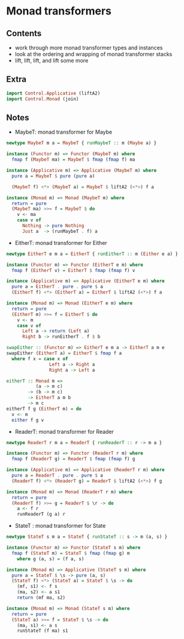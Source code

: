 Monad transformers
==================

Contents
--------

-   work through more monad transformer types and instances
-   look at the ordering and wrapping of monad transformer stacks
-   lift, lift, lift, and lift some more

Extra
-----

``` haskell
import Control.Applicative (liftA2)
import Control.Monad (join)
```

Notes
-----

-   MaybeT: monad transformer for Maybe

``` haskell
newtype MaybeT m a = MaybeT { runMaybeT :: m (Maybe a) }

instance (Functor m) => Functor (MaybeT m) where
  fmap f (MaybeT ma) = MaybeT $ fmap (fmap f) ma

instance (Applicative m) => Applicative (MaybeT m) where
  pure a = MaybeT $ pure (pure a)

  (MaybeT f) <*> (MaybeT a) = MaybeT $ liftA2 (<*>) f a

instance (Monad m) => Monad (MaybeT m) where
  return = pure
  (MaybeT ma) >>= f = MaybeT $ do
    v <- ma
    case v of
      Nothing -> pure Nothing
      Just a  -> (runMaybeT . f) a
```

-   EitherT: monad transformer for Either

``` haskell
newtype EitherT e m a = EitherT { runEitherT :: m (Either e a) }

instance (Functor m) => Functor (EitherT e m) where
  fmap f (EitherT v) = EitherT $ fmap (fmap f) v

instance (Applicative m) => Applicative (EitherT e m) where
  pure a = EitherT . pure . pure $ a
  (EitherT f) <*> (EitherT a) = EitherT $ liftA2 (<*>) f a

instance (Monad m) => Monad (EitherT e m) where
  return = pure
  (EitherT m) >>= f = EitherT $ do
    v <- m
    case v of
      Left a -> return (Left a)
      Right b -> runEitherT . f $ b

swapEither :: (Functor m) => EitherT e m a -> EitherT a m e
swapEither (EitherT a) = EitherT $ fmap f a
  where f x = case x of
                Left a -> Right a
                Right a -> Left a

eitherT :: Monad m =>
           (a -> m c)
        -> (b -> m c)
        -> EitherT a m b
        -> m c
eitherT f g (EitherT m) = do
  v <- m
  either f g v
```

-   ReaderT: monad transformer for Reader

``` haskell
newtype ReaderT r m a = ReaderT { runReaderT :: r -> m a }

instance (Functor m) => Functor (ReaderT r m) where
  fmap f (ReaderT g) = ReaderT $ fmap (fmap f) g

instance (Applicative m) => Applicative (ReaderT r m) where
  pure a = ReaderT . pure . pure $ a
  (ReaderT f) <*> (ReaderT g) = ReaderT $ liftA2 (<*>) f g

instance (Monad m) => Monad (ReaderT r m) where
  return = pure
  (ReaderT f) >>= g = ReaderT $ \r -> do
    a <- f r
    runReaderT (g a) r
```

-   StateT : monad transformer for State

``` haskell
newtype StateT s m a = StateT { runStateT :: s -> m (a, s) }

instance (Functor m) => Functor (StateT s m) where
  fmap f (StateT m) = StateT $ fmap (fmap g) m
    where g (a, s) = (f a, s)

instance (Monad m) => Applicative (StateT s m) where
  pure a = StateT $ \s -> pure (a, s)
  (StateT f) <*> (StateT a) = StateT $ \s -> do
    (mf, s1) <- f s
    (ma, s2) <- a s1
    return (mf ma, s2)

instance (Monad m) => Monad (StateT s m) where
  return = pure
  (StateT a) >>= f = StateT $ \s -> do
    (ma, s1) <- a s
    runStateT (f ma) s1





```
